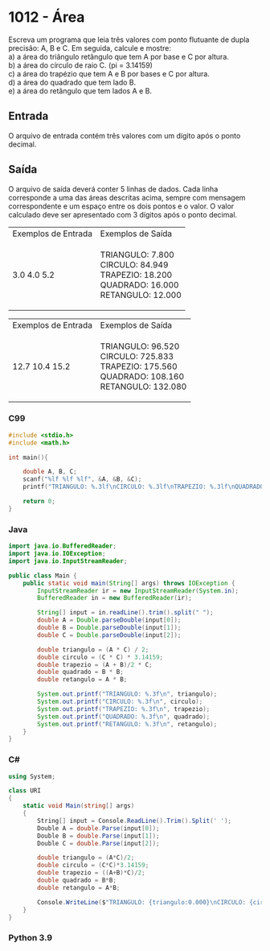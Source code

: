 <html>
<body style="padding: 10px 0px;">
    <div class="header">
        <h1>1012 - Área</h1>
        <div class="problem">
            <div class="description">
                <p>
                    Escreva um programa que leia três valores com ponto flutuante de dupla precisão: A, B e C. Em
                    seguida, calcule e mostre: <br />
                    a) a área do triângulo retângulo que tem A por base e C por altura. <br />
                    b) a área do círculo de raio C. (pi = 3.14159) <br />
                    c) a área do trapézio que tem A e B por bases e C por altura. <br />
                    d) a área do quadrado que tem lado B. <br />
                    e) a área do retângulo que tem lados A e B. <br />
                </p>
            </div>
            <h2>Entrada</h2>
            <div class="input">
                <p>
                    O arquivo de entrada contém três valores com um dígito após o ponto decimal.</p>
            </div>
            <h2>Saída</h2>
            <div class="output">
                <p>
                    O arquivo de saída deverá conter 5 linhas de dados. Cada linha corresponde a uma das áreas descritas
                    acima, sempre com mensagem correspondente e um espaço entre os dois pontos e o valor. O valor
                    calculado deve ser apresentado com 3 dígitos após o ponto decimal.</p>
            </div>
            <div class="both"></div>
            <table>
                <tbody>
                    <tr>
                        <td>Exemplos de Entrada</td>
                        <td>Exemplos de Saída</td>
                    </tr>
                    <tr>
                        <td class="division">
                            <p>
                                3.0 4.0 5.2</p>
                            </p>
                        </td>
                        <td>
                            <p>
                                TRIANGULO: 7.800<br />
                                CIRCULO: 84.949<br />
                                TRAPEZIO: 18.200<br />
                                QUADRADO: 16.000<br />
                                RETANGULO: 12.000</p>
                            </p>
                        </td>
                    </tr>
                </tbody>
            </table>
            <table>
                <tbody>
                    <tr>
                        <td>Exemplos de Entrada</td>
                        <td>Exemplos de Saída</td>
                    </tr>
                    <tr>
                        <td class="division">
                            <p>
                                12.7 10.4 15.2</p>
                            </p>
                        </td>
                        <td>
                            <p>
                                TRIANGULO: 96.520<br />
                                CIRCULO: 725.833<br />
                                TRAPEZIO: 175.560<br />
                                QUADRADO: 108.160<br />
                                RETANGULO: 132.080</p>
                            </p>
                        </td>
                    </tr>
                </tbody>
            </table>
        </div>
    </div>
</body>
</html>

### C99

```c
#include <stdio.h>
#include <math.h>

int main(){

    double A, B, C;
    scanf("%lf %lf %lf", &A, &B, &C);
    printf("TRIANGULO: %.3lf\nCIRCULO: %.3lf\nTRAPEZIO: %.3lf\nQUADRADO: %.3lf\nRETANGULO: %.3lf\n", (A*C)/2, (C*C)*3.14159, ((A+B)*C)/2, B*B, A*B);

    return 0;
}
```

### Java

```java
import java.io.BufferedReader;
import java.io.IOException;
import java.io.InputStreamReader;

public class Main {
    public static void main(String[] args) throws IOException {
        InputStreamReader ir = new InputStreamReader(System.in);
        BufferedReader in = new BufferedReader(ir);

        String[] input = in.readLine().trim().split(" ");
        double A = Double.parseDouble(input[0]);
        double B = Double.parseDouble(input[1]);
        double C = Double.parseDouble(input[2]);

        double triangulo = (A * C) / 2;
        double circulo = (C * C) * 3.14159;
        double trapezio = (A + B)/2 * C;
        double quadrado = B * B;
        double retangulo = A * B;

        System.out.printf("TRIANGULO: %.3f\n", triangulo);
        System.out.printf("CIRCULO: %.3f\n", circulo);
        System.out.printf("TRAPEZIO: %.3f\n", trapezio);
        System.out.printf("QUADRADO: %.3f\n", quadrado);
        System.out.printf("RETANGULO: %.3f\n", retangulo);
    }
}
```

### C#

```cs
using System;

class URI
{
    static void Main(string[] args)
    {
        String[] input = Console.ReadLine().Trim().Split(' ');
        Double A = double.Parse(input[0]);
        Double B = double.Parse(input[1]);
        Double C = double.Parse(input[2]);

        double triangulo = (A*C)/2;
        double circulo = (C*C)*3.14159;
        double trapezio = ((A+B)*C)/2;
        double quadrado = B*B;
        double retangulo = A*B;

        Console.WriteLine($"TRIANGULO: {triangulo:0.000}\nCIRCULO: {circulo:0.000}\nTRAPEZIO: {trapezio:0.000}\nQUADRADO: {quadrado:0.000}\nRETANGULO: {retangulo:0.000}");
    }
}
```

### Python 3.9

```python

```
